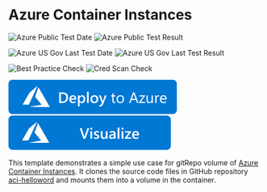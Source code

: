 # Azure Container Instances

![Azure Public Test Date](https://azurequickstartsservice.blob.core.windows.net/badges/201-aci-linuxcontainer-volume-gitrepo/PublicLastTestDate.svg)
![Azure Public Test Result](https://azurequickstartsservice.blob.core.windows.net/badges/201-aci-linuxcontainer-volume-gitrepo/PublicDeployment.svg)

![Azure US Gov Last Test Date](https://azurequickstartsservice.blob.core.windows.net/badges/201-aci-linuxcontainer-volume-gitrepo/FairfaxLastTestDate.svg)
![Azure US Gov Last Test Result](https://azurequickstartsservice.blob.core.windows.net/badges/201-aci-linuxcontainer-volume-gitrepo/FairfaxDeployment.svg)

![Best Practice Check](https://azurequickstartsservice.blob.core.windows.net/badges/201-aci-linuxcontainer-volume-gitrepo/BestPracticeResult.svg)
![Cred Scan Check](https://azurequickstartsservice.blob.core.windows.net/badges/201-aci-linuxcontainer-volume-gitrepo/CredScanResult.svg)

[![Deploy To Azure](https://raw.githubusercontent.com/Azure/azure-quickstart-templates/master/1-CONTRIBUTION-GUIDE/images/deploytoazure.svg?sanitize=true)](https://portal.azure.com/#create/Microsoft.Template/uri/https%3A%2F%2Fraw.githubusercontent.com%2FAzure%2Fazure-quickstart-templates%2Fmaster%2F201-aci-linuxcontainer-volume-gitrepo%2Fazuredeploy.json)
[![Visualize](https://raw.githubusercontent.com/Azure/azure-quickstart-templates/master/1-CONTRIBUTION-GUIDE/images/visualizebutton.svg?sanitize=true)](http://armviz.io/#/?load=https%3A%2F%2Fraw.githubusercontent.com%2FAzure%2Fazure-quickstart-templates%2Fmaster%2F201-aci-linuxcontainer-volume-gitrepo%2Fazuredeploy.json)

This template demonstrates a simple use case for gitRepo volume of
[Azure Container Instances](https://docs.microsoft.com/en-us/azure/container-instances/).
It clones the source code files in GitHub repository
[aci-helloword](https://github.com/Azure-Samples/aci-helloworld) and mounts them
into a volume in the container.
